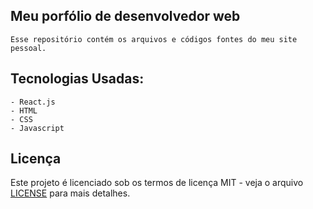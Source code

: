 ## Meu porfólio de desenvolvedor web

    Esse repositório contém os arquivos e códigos fontes do meu site pessoal.

## Tecnologias Usadas:

    - React.js
    - HTML
    - CSS
    - Javascript

## Licença

Este projeto é licenciado sob os termos de licença MIT - veja o arquivo [LICENSE](LICENSE) para mais detalhes.
